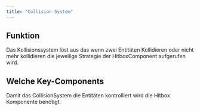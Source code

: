 ```yaml
---
title: "Collision System"
---
```


## Funktion

Das Kollisionssystem löst aus das wenn zwei Entitäten Kollidieren oder nicht mehr kollidieren die jeweilige Strategie
der HitboxComponent aufgerufen wird.

## Welche Key-Components

Damit das CollisionSystem die Entitäten kontrolliert wird die Hitbox Komponente benötigt.
